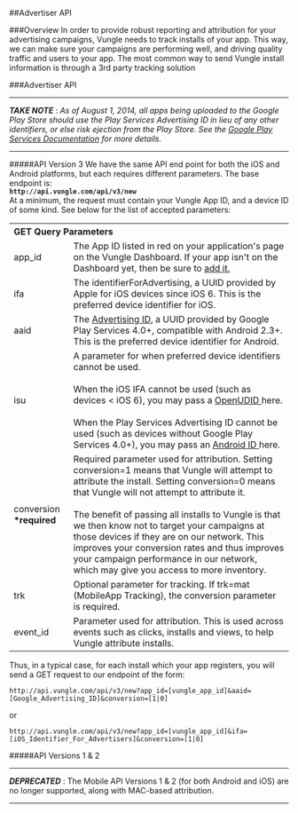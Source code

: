 ##Advertiser API

###Overview
In order to provide robust reporting and attribution for your advertising campaigns, Vungle needs to track installs of your app. This way, we can make sure your campaigns are performing well, and driving quality traffic and users to your app. The most common way to send Vungle install information is through a 3rd party tracking solution

###Advertiser API
___
***TAKE NOTE*** : *As of August 1, 2014, all apps being uploaded to the Google Play Store should use the Play Services Advertising ID in lieu of any other identifiers, or else risk ejection from the Play Store. See the [Google Play Services Documentation](https://developer.android.com/google/play-services/id.html) for more details.*
___

#####API Version 3
We have the same API end point for both the iOS and Android platforms, but each requires different parameters. The base endpoint is:      
**`http://api.vungle.com/api/v3/new`**  
At a minimum, the request must contain your Vungle App ID, and a device ID of some kind. See below for the list of accepted parameters:
<div class="page-header"></div><table class="table table-striped"> <tr> <th colspan="2" align="left">GET Query Parameters <tr><td>app_id</td><td>The App ID listed in red on your application's page on the Vungle Dashboard. If your app isn't on the Dashboard yet, then be sure to <a href="http://v.vungle.com/dashboard/apps/new" target="_blank">add it.</a></td></tr><tr><td>ifa</td><td>The identifierForAdvertising, a UUID provided by Apple for iOS devices since iOS 6. This is the preferred device identifier for iOS.</td></tr><tr><td>aaid</td><td>The <a href="https://developer.android.com/google/play-services/id.html">Advertising ID</a>, a UUID provided by Google Play Services 4.0+, compatible with Android 2.3+. This is the preferred device identifier for Android.</td></tr><tr><td>isu</td><td>A parameter for when preferred device identifiers cannot be used. <br /> <br />
When the iOS IFA cannot be used (such as devices < iOS 6), you may pass a <a href="https://github.com/ylechelle/OpenUDID" target="_blank">OpenUDID </a>here. <br /> <br />
When the Play Services Advertising ID cannot be used (such as devices without Google Play Services 4.0+), you may pass an <a href="http://developer.android.com/reference/android/provider/Settings.Secure.html#ANDROID_ID" target-"_blank="target-"_blank">Android ID </a> here.</td></tr><tr><td>conversion <b>*required</b></td><td>Required parameter used for attribution. Setting <span class="code-text">conversion=1 </span><span>means that Vungle will attempt to attribute the install. Setting </span><span class="code-text">conversion=0 </span><span>means that Vungle will not attempt to attribute it. <br /><br /></span>The benefit of passing all installs to Vungle is that we then know not to target your campaigns at those devices if they
are on our network. This improves your conversion rates and thus improves your campaign performance in our network, which 
may give you access to more inventory.</td></tr><tr><td>trk</td><td>Optional parameter for tracking. If <span class="code-text">trk=mat </span><span>(MobileApp Tracking), the </span><span class="code-text">conversion </span><span>parameter is required.</span></td></tr><tr><td>event_id</td><td>Parameter used for attribution. This is used across events such as clicks, installs and views, to help Vungle attribute installs.</td></tr> </table></div></div>

Thus, in a typical case, for each install which your app registers, you will send a GET request to our endpoint of the form:

`http://api.vungle.com/api/v3/new?app_id=[vungle_app_id]&aaid=[Google_Advertising_ID]&conversion=[1|0]`

or

`http://api.vungle.com/api/v3/new?app_id=[vungle_app_id]&ifa=[iOS_Identifier_For_Advertisers]&conversion=[1|0]`

#####API Versions 1 & 2
___
***DEPRECATED*** : 
The Mobile API Versions 1 & 2 (for both Android and iOS) are no longer supported, along with MAC-based attribution.
___
